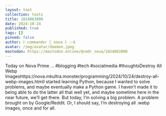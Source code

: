 ```yaml
---
layout: toot
collection: toots
title: 1024063000
date: 2024-10-24
published: true
tags: []
pinned: false
author: ⸸ commander ░ nova ⸸ :~$
avatar: /img/avatar/daemon.jpeg
mastodon: https://mastodon.online/@cmdr_nova/1024063000
---
```


Today on Nova Prime ... #blogging #tech #socialmedia #thoughtsDestroy All Webp Imageshttps://nova.mkultra.monster/programming/2024/10/24/destroy-all-webp-images.htmlI started learning Python, because I wanted to solve problems, and maybe eventually make a Python game. I haven’t made it to being able to do the latter all that well yet, and maybe sometime here in the near future, we’ll get there. But today, I’m solving a big problem. A problem brought on by Google/Reddit. Or, I should say, I’m destroying all .webp images, once and for all.
